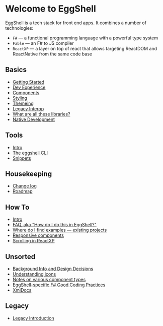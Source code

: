 # Welcome to EggShell

EggShell is a tech stack for front end apps. It combines a number of technologies:

* `F#` — a functional programming language with a powerful type system
* `Fable` — an F# to JS compiler
* `ReactXP` — a layer on top of react that allows targeting ReactDOM and ReactNative from the same code base

## Basics
* [Getting Started](./basics/getting-started.md)
* [Dev Experience](./basics/dev-experience.md)
* [Components](./fsharp/component.md)
* [Styling](./fsharp/styling.md)
* [Themeing](./fsharp/themeing.md)
* [Legacy Interop](./fsharp/legacy.md)
* [What are all these libraries?](./basics/libraries.md)
* [Native Development](./basics/native.md)

## Tools
* [Intro](./tools/index.md)
* [The eggshell CLI](./tools/cli.md)
* [Snippets](./tools/snippets.md)

## Housekeeping
* [Change log](./basics/changelog.md)
* [Roadmap](./basics/roadmap.md)

## How To
* [Intro](./how-to/index.md)
* [FAQ, aka "How do I do this in EggShell?"](./how-to/faq.md)
* [Where do I find examples — existing projects](./how-to/projects.md)
* [Responsive components](./how-to/responsive.md)
* [Scrolling in ReactXP](./how-to/scrolling.md)

## Unsorted
* [Background Info and Design Decisions](./unsorted/background.md)
* [Understanding icons](./unsorted/icons.md)
* [Notes on various component types](./unsorted/component-design.md)
* [EggShell-specific F# Good Coding Practices](./unsorted/eggshell-specific-fsharp-good-practices.md)
* [XmlDocs](./unsorted/xmldocs.md)

## Legacy
* [Legacy Introduction](./legacy/index.md)
